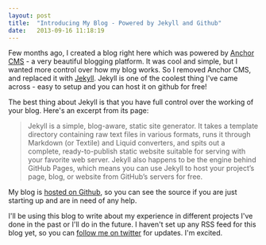 ```yaml
---
layout: post
title:  "Introducing My Blog - Powered by Jekyll and Github"
date:   2013-09-16 11:18:19
---
```


Few months ago, I created a blog right here which was powered by [Anchor CMS][anchor] - a very beautiful blogging platform.
It was cool and simple, but I wanted more control over how my blog works. So I removed Anchor CMS, and replaced it with [Jekyll][jekyll].
Jekyll is one of the coolest thing I've came across - easy to setup and you can host it on github for free!

The best thing about Jekyll is that you have full control over the working of your blog. Here's an excerpt from its page:

> Jekyll is a simple, blog-aware, static site generator. It takes a template directory containing raw text files in various formats, 
  runs it through Markdown (or Textile) and Liquid converters, and spits out a complete, 
  ready-to-publish static website suitable for serving with your favorite web server. Jekyll also happens 
  to be the engine behind GitHub Pages, which means you can use Jekyll to host your project’s page, blog, 
  or website from GitHub’s servers for free.

My blog is [hosted on Github][githubBlog], so you can see the source if you are just starting up and are in need of any help. 

I'll be using this blog to write about my experience in different projects I've done in the past or I'll do in the future. 
I haven't set up any RSS feed for this blog yet, so you can [follow me on twitter][twitter] for updates. I'm excited.

[jekyll]:      http://jekyllrb.com
[anchor]:      http://anchorcms.com
[githubBlog]:  https://github.com/kushsolitary/blog/tree/gh-pages
[twitter]:     http://twitter.com/kushsolitary